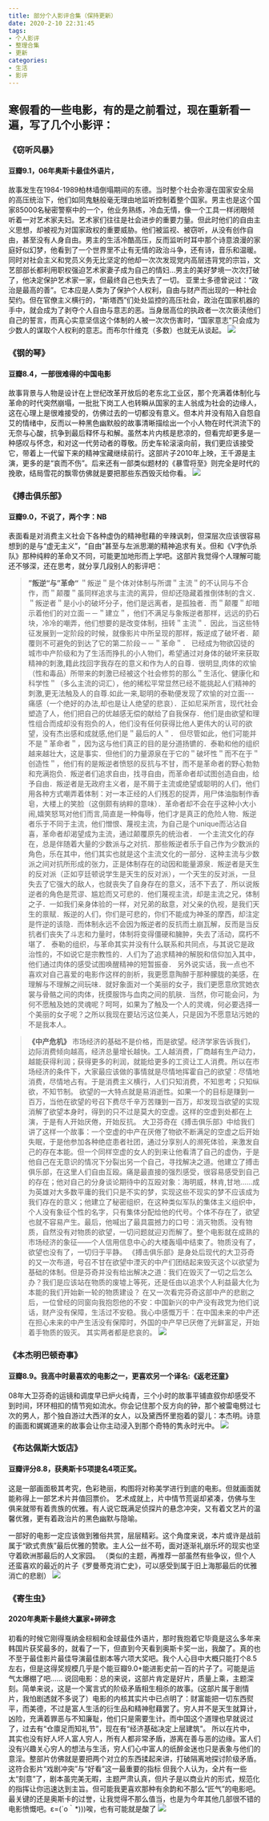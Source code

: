 ```yaml
---
title: 部分个人影评合集（保持更新）
date: 2020-2-10 22:31:45
tags: 
- 个人影评
- 整理合集
- 更新
categories:
- 生活
- 影评
---
```

## 寒假看的一些电影，有的是之前看过，现在重新看一遍，写了几个小影评：

### 《窃听风暴》
#### 豆瓣9.1，06年奥斯卡最佳外语片，
故事发生在1984-1989柏林墙倒塌期间的东德。当时整个社会弥漫在国家安全局的高压统治下，他们如同鬼魅般毫无理由地监听控制着整个国家。男主也是这个国家85000名秘密警察中的一个，他业务熟练，冷血无情，像一个工具一样闭眼倾听着一对艺术家夫妇。艺术家们往往是社会进步的重要力量。但此时他们的自由主义思想，却被视为对国家政权的重要威胁。他们被监视、被窃听，从没有创作自由，甚至没有人身自由。男主的生活冷酷高压，反而监听时耳中那个诗意浪漫的家庭好似幻梦，他看到了一个世界里不止有无情的政治斗争，还有诗，音乐和温暖。同时对社会主义和党员义务无比坚定的他却一次次发现党内高层违背党的宗旨，文艺部部长都利用职权强迫艺术家妻子成为自己的情妇…男主的美好梦境一次次打破了，他决定保护艺术家一家，但最终自己也失去了一切。
亚里士多德曾说过：“政治是最高的善”。它本应是人类为了保护个人权利，自由与财产而出现的一种社会契约。但在官僚主义横行的，“斯塔西”们处处监控的高压社会，政治在国家机器的手中，就会成为了剥夺个人自由与意志的恶。当身居高位的执政者一次次亵渎他们自己的誓言，而真心实意坚信这个体制的人被一次次伤害时，“国家意志”只会成为少数人的谋取个人权利的意志。而布尔什维克（多数）也就无从谈起。
![](qt1.jpg)

### 《钢的琴》 
#### 豆瓣8.4，一部很难得的中国电影
故事背景与人物是设计在上世纪改革开放后的老东北工业区，那个充满着体制化与革命的时代突然崩塌，一批批下岗工人也转瞬从国家的主人翁成为社会的边缘人，这在心理上是很难接受的，仿佛过去的一切都没有意义。但本片并没有陷入自怨自艾的情绪中，反而以一种黑色幽默般的故事清晰描绘出一个小人物在时代洪流下的无奈与心酸，抗争到最后释怀与和解。虽然本片内核是悲凉的，但看完却更多是一种感叹与怀念，和对这一代劳动者的尊敬。历史车轮滚滚向前，我们更应该接受它，带着上一代留下来的精神宝藏继续前行。这部片子2010年上映，王千源是主演，更多的是“哀而不伤”。后来还有一部类似题材的《暴雪将至》则完全是时代的挽歌，结局雪花的飘零仿佛就是要把那些东西毁灭给你看。
![](bx.jpg)

### 《搏击俱乐部》
#### 豆瓣9.0，不说了，两个字：NB
表面看是对消费主义社会下各种虚伪的精神慰藉的辛辣讽刺，但深层次应该很容易想到的是与“虚无主义”，“自由”甚至与左派思潮的精神追求有关。但和《V字仇杀队》那种纯粹的革命又不同，可能更加地形而上学吧。这部片我觉得个人理解可能还不够深，还在思考，就分享几段别人的影评吧：
> **”叛逆“与”革命“**
＂叛逆＂是个体对体制与所谓＂主流＂的不认同与不合作，而＂颠覆＂虽同样追求与主流的离异，但却还隐藏着推倒体制的含义．＂叛逆者＂是小小的破坏分子，他们是远离者，是孤独者．而＂颠覆＂却暗示着他们的对立面－－＂建立＂，他们不满足与象叛逆者那样，远远的扔石块，冷冷的嘲弄，他们想要的是改变体制，扭转＂主流＂．因此，当这些特征发展到一定阶段的时候，就像影片中所呈现的那样，叛逆成了破坏者．颠覆则不可避免的到达了它的第二阶段－－＂革命＂．
已经成为物欲囚徒的城市中产阶级和为了生活而挣扎的小人物们，希望通过对身体的破坏来获取精神的刺激,籍此找回字我存在的意义和作为人的自尊．很明显,肉体的欢愉（性和毒品）所带来的刺激已经被这个社会修剪的那么＂生活化、健康化和科学性＂（多么主流的词汇），他的稀松平常显然已经不能挑起人们精神的刺激,更无法触及人的自尊.如此一来,聪明的泰勒便发现了欢愉的对立面---痛感（一个绝好的办法,却也是让人绝望的悲哀）．正如尼采所言，现代社会塑造了人，他们把自己的优越感无偿的献给了自我保存．他们是由欲望和理性组合而成却没有抱负的人，他们没有任何获得比他人更伟大的认可的欲望，没有杰出感和成就感,他们是＂最后的人＂．
但尽管如此，他们可能并不是＂革命者＂，因为这与他们真正的目的是分道扬镳的．泰勒和他的组织越来越壮大，这是事实．但他们的力量源泉在于它的＂破坏性＂而不在于＂创造性＂，他们有的是叛逆者愤怒的反抗与不甘，而不是革命者的野心勃勃和充满抱负．叛逆者们追求自由，找寻自由，而革命者却试图创造自由，给予自由．叛逆者是无政府主义者，是不屑于主流或绝望或聪明的人们，他们用各种方式嘲弄着体制：对一本正经的人们残忍的捉弄，用尸体油脂制作香皂，大楼上的笑脸（这倒颇有纳粹的意味）．革命者却不会在乎这种小大小闹,嬉笑怒骂对他们而言,简直是一种侮辱，他们才是真正的危险人物．叛逆者乐于不同于主流，他们憎恨、蔑视主流，为自己是个unique而沾沾自喜，革命者却渴望成为主流，通过颠覆原先的统治者．
一个主流文化的存在，总是伴随着大量的少数派与之对抗．那些叛逆者乐于自己作为少数派的角色，乐在其中，他们其实也就是这个主流文化的一部分．这种主流与少数派之间对抗所形成的张力，正是体制存在的动因和能量源泉．叛逆者是天生的反对派（正如亨廷顿说学生是天生的反对派），一个天生的反对派，一旦失去了它强大的敌人，也就丧失了自身存在的意义，活不下去了．所以说叛逆者的角色是荒谬、尴尬而又可悲的．他们蔑视主流，却是主流之兄，体制之子．一如我们亲身体验的一样，对兄弟的敌意，对父亲的仇视，是我们天生的禀赋．叛逆的人们，你们是可悲的，你们不能成为神圣的摩西，却注定是忤逆的该隐．而体制永远不会因为叛逆者的反抗而土崩瓦解，反而是当反抗者们丧失了斗志和力量时，体制将变得僵硬和臃肿，失去了活动，腐朽不堪了．
泰勒的组织，与革命其实并没有什么联系和共同点，与其说它是政治性的，不如说它是宗教性的．人们为了追求精神的解脱和信仰加入其中，他们通过肉体的感受试图唤醒精神的短暂振奋．
另外说实话，我一点也不喜欢对自己喜爱的电影作这样的剖析，我更愿意陶醉于那种朦胧的美感，在理解与不理解之间玩味．就好象面对一个美丽的女子，我们更愿意欣赏她衣裳与骨骼之间的肉体，抚摸服饰与血肉之间的肌肤．当然，你可能会问，为何不愿触及她的灵魂呢？呵呵，如果为了触及一个人的灵魂，何必要选择一个美丽的女子呢？之所以我现在要玷污这位美人，只是因为不愿意玷污她的不是我本人。

>  **《中产危机》**
 市场经济的基础不是价格，而是欲望。经济学家告诉我们，边际消费倾向越高，经济总量增长越快。工人越消费，厂商越有生产动力，越能获得利润；获得更多的利润，就能给更多的工资让工人消费。所以在市场经济的条件下，大家最应该做的事情就是尽情地挥霍自己的欲望：尽情地消费，尽情地占有。于是消费主义横行，人们只知消费，不知思考；只知纵欲，不知节制。
    欲望的一大特点就是易消逝性。如果一个的目标是赚到一百万，当他在欲望的号召下费尽千辛万苦赚到一百万，却发现当欲望的实现消解了欲望本身时，得到的只不过是莫大的空虚。这样的空虚到处都在上演，于是有人开始厌倦，开始反抗。
    大卫芬奇在《搏击俱乐部》中给我们讲了这样一个故事：一个空虚的中产在厌倦了物欲不断满足的空虚之后开始失眠，于是他参加各种绝症患者社团，通过分享别人的濒死体验，来激发自己的存在本能。但一个同样空虚的女人的到来让他看清了自己的虚伪，于是他自己在无意识的情况下分裂出另一个自己，寻找解决之道。他建立了搏击俱乐部，在这里人们自由互殴。痛是最直接的强烈感受，很容易感受到自己的存在；他对自己的分身谈论期待中的互殴对象：海明威，林肯,甘地……成为英雄对大多数平庸的我们只是不实的梦，实现这些不现实的梦不应该成为我们存在的意义；他建立了秘密组织，在这种类似军队的集体主义组织中，个人没有象征个性的名字，只有集体分配给他的代号。个体不存在了，欲望也就不容易产生。最后，他喊出了最具震撼力的口号：消灭物质。没有物质，自然没有对物质的欲望，一切问题就迎刃而解了。整个电影就在成熟的市场经济的象征——个人信用信息中心的大楼轰塌中结束了。物质没有了，欲望也没有了，一切归于平静。
    《搏击俱乐部》是身处后现代的大卫芬奇的又一次布道，号召不甘在欲望中湮灭的中产们团结起来毁灭这个以欲望为基础的体制。但是芬奇并没有给出解决之道：我们在毁灭了一切之后怎么办？我们是应该站在物质的废墟上等死，还是任由以追求个人利益最大化为本能的我们开始新一轮的物质建设？
    在又一次看完芬奇这部中产的悲剧之后，一位曾经的同窗向我抱怨他的不安：中国新兴的中产没有政党为他们说话，财产没有保障，生活过不安稳。我心中感慨万千：在中国未来的中产还在担心未来的中产生活没有保障时，外国的中产早已厌倦了光鲜富足，开始着手物质的毁灭。
    其实两者都是悲哀的。
![](bj1.jpg)
### 《本杰明巴顿奇事》
#### 豆瓣8.9。我高中时最喜欢的电影之一，更喜欢另一个译名:《返老还童》
08年大卫芬奇的运镜和调度早已炉火纯青，三个小时的故事平铺直叙你却感受不到时间，环环相扣的情节宛如流水。你会记住那个反方向的钟，那个被雷电劈过七次的男人，那个独自游过大西洋的女人，以及黛西怀里抱着的婴儿：本杰明。诗意的画面和娓娓道来的故事会让你主动浸入到那个奇特的隽永时光中。
![](bjm.jpg)

### 《布达佩斯大饭店》
#### 豆瓣评分8.8，获奥斯卡5项提名4项正奖。
这是一部画面极其考究，色彩艳丽，构图将对称美学进行到底的电影。但就画面就能称得上一部艺术片并值回票价。
艺术成就上，片中情节荒诞却紧凑，仿佛与生俱来就带有着贵族的优雅。有人说它既满足侦探片的悬念冲突，又有着文艺片的温馨优雅，更有着政治片的黑色幽默与隐喻。

一部好的电影一定应该做到雅俗共赏，层层精彩。这个角度来说，本片或许是战前属于“欧式贵族”最后优雅的赞歌。主人公一丝不苟，面对逐渐礼崩乐坏的现实也坚守着欧洲那最后的人文家园。
（类似的主题，再推荐一部虽然有些争议，但个人还蛮喜欢的最近的片子《罗曼蒂克消亡史》，可以感受到属于旧上海那最后的优雅消亡的悲剧）
![](bdp2.jpg)

### 《寄生虫》
#### 2020年奥斯卡最终大赢家+碎碎念
初看的时候它刚得戛纳金棕榈和金球最佳外语片，那时我抱着它毕竟是这么多年来韩国片获奖最多的，就看了一下，但直到今天看到奥斯卡奖一出，我酸了。真的也不至于最佳影片最佳导演最佳剧本等六项大奖吧。我个人心目中大概只能打个8.5左右，但是这得奖规模几乎是个能豆瓣9.0+能进影史前一百的片子了。可能是运气太爆棚了吧……
说回电影：总的来说，这部片肯定是好片，质量上乘，主题深刻。简单来说，这是一个寓言式的阶级矛盾相生相杀的故事。(这部片属于剧情片，我怕剧透就不多说了）电影的内核其实片中已点明了：财富能把一切东西熨平，而美德，不过是富人生活的衍生品和精神慰藉罢了。穷人并不是天生就算计，凶险，充满着罪恶与不知廉耻，他们只是需要生计。而中国这个道理也早就说过了，过去有“仓廪足而知礼节”，现在有“经济基础决定上层建筑”。
所以在片中，其实也没有好人坏人富人穷人，所有人都非常矛盾，游离在善与恶的边缘。富人们没有兴趣关心穷人的想法与生活，穷人们心中富人的纸醉金迷也只是表象与他们的意淫。整部片仿佛就是要把两个对立的东西揉起来讲，打破隔离地探讨阶级矛盾。这符合影片“戏剧冲突”与“好看”这一最重要的指标
但我个人认为，全片有一些太“刻意”了，剧本虽完美无暇，主题严肃认真，但片子是以商业片的形式，规范化的指挥让你迅速达到主旨。但可能我更喜欢那种有余韵和不那么“匠气”的电影吧。
最关键的还是奥斯卡的过誉，让我觉得不那么值当，也是为今年其他几部很不错的电影愤慨吧。ε=(´ο｀*)))唉，也有可能就是酸了
![](jsc.jpg)